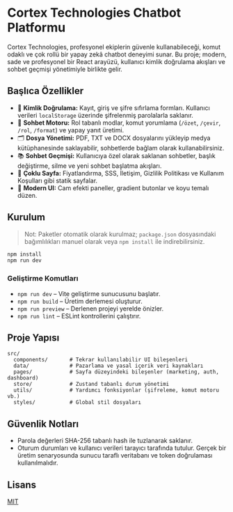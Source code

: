 # Cortex Technologies Chatbot Platformu

Cortex Technologies, profesyonel ekiplerin güvenle kullanabileceği, komut odaklı ve çok rollü bir yapay zekâ chatbot deneyimi sunar. Bu proje; modern, sade ve profesyonel bir React arayüzü, kullanıcı kimlik doğrulama akışları ve sohbet geçmişi yönetimiyle birlikte gelir.

## Başlıca Özellikler

- 🔐 **Kimlik Doğrulama:** Kayıt, giriş ve şifre sıfırlama formları. Kullanıcı verileri `localStorage` üzerinde şifrelenmiş parolalarla saklanır.
- 💬 **Sohbet Motoru:** Rol tabanlı modlar, komut yorumlama (`/özet`, `/çevir`, `/rol`, `/format`) ve yapay yanıt üretimi.
- 🗂️ **Dosya Yönetimi:** PDF, TXT ve DOCX dosyalarını yükleyip medya kütüphanesinde saklayabilir, sohbetlerde bağlam olarak kullanabilirsiniz.
- 📚 **Sohbet Geçmişi:** Kullanıcıya özel olarak saklanan sohbetler, başlık değiştirme, silme ve yeni sohbet başlatma akışları.
- 🧭 **Çoklu Sayfa:** Fiyatlandırma, SSS, İletişim, Gizlilik Politikası ve Kullanım Koşulları gibi statik sayfalar.
- 🧱 **Modern UI:** Cam efekti paneller, gradient butonlar ve koyu temalı düzen.

## Kurulum

> Not: Paketler otomatik olarak kurulmaz; `package.json` dosyasındaki bağımlılıkları manuel olarak veya `npm install` ile indirebilirsiniz.

```bash
npm install
npm run dev
```

### Geliştirme Komutları

- `npm run dev` – Vite geliştirme sunucusunu başlatır.
- `npm run build` – Üretim derlemesi oluşturur.
- `npm run preview` – Derlenen projeyi yerelde önizler.
- `npm run lint` – ESLint kontrollerini çalıştırır.

## Proje Yapısı

```
src/
  components/       # Tekrar kullanılabilir UI bileşenleri
  data/             # Pazarlama ve yasal içerik veri kaynakları
  pages/            # Sayfa düzeyindeki bileşenler (marketing, auth, dashboard)
  store/            # Zustand tabanlı durum yönetimi
  utils/            # Yardımcı fonksiyonlar (şifreleme, komut motoru vb.)
  styles/           # Global stil dosyaları
```

## Güvenlik Notları

- Parola değerleri SHA-256 tabanlı hash ile tuzlanarak saklanır.
- Oturum durumları ve kullanıcı verileri tarayıcı tarafında tutulur. Gerçek bir üretim senaryosunda sunucu taraflı veritabanı ve token doğrulaması kullanılmalıdır.

## Lisans

[MIT](./LICENSE.md)
